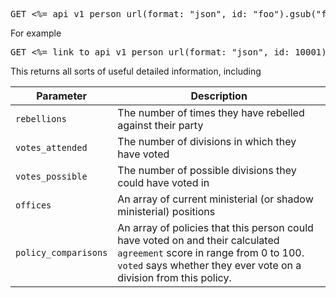 <pre>GET <%= api_v1_person_url(format: "json", id: "foo").gsub("foo", "[id]") %></pre>

For example

<pre>GET <%= link_to api_v1_person_url(format: "json", id: 10001), api_v1_person_url(format: "json", id: 10001) %></pre>

This returns all sorts of useful detailed information, including

Parameter            | Description
-------------------- | -----------------------------------------------------------
`rebellions`         | The number of times they have rebelled against their party
`votes_attended`     | The number of divisions in which they have voted
`votes_possible`     | The number of possible divisions they could have voted in
`offices`            | An array of current ministerial (or shadow ministerial) positions
`policy_comparisons` | An array of policies that this person could have voted on and their calculated `agreement` score in range from 0 to 100. `voted` says whether they ever vote on a division from this policy.
